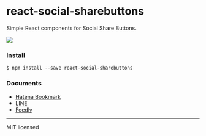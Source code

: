 # react-social-sharebuttons

Simple React components for Social Share Buttons.

![](http://i.imgur.com/w15n9gA.png)

### Install
```
$ npm install --save react-social-sharebuttons
```

### Documents

- [Hatena Bookmark](https://github.com/uraway/react-social-sharebuttons/blob/master/documents/react-hatenabookmark-button.md)
- [LINE](https://github.com/uraway/react-social-sharebuttons/blob/master/documents/react-line-button.md)
- [Feedly](https://github.com/uraway/react-social-sharebuttons/blob/master/documents/react-feedly-button.md)

-----
MIT licensed
